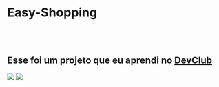 <h1> Easy-Shopping </h1>
<br/>
<br/>
<h2> Esse foi um projeto que eu aprendi no <a href="https://rodolfomori.com.br/devclub">DevClub</a></h2>

<img src="https://github.com/samuelltorres/Easy-Shopping/blob/master/CSS/Aulas%20%5BNEW%5D/Projeto%202/asssets/desktop.png?raw=true"/>
<img src="https://github.com/samuelltorres/Easy-Shopping/blob/master/CSS/Aulas%20%5BNEW%5D/Projeto%202/asssets/mobile.png?raw=true"/>
